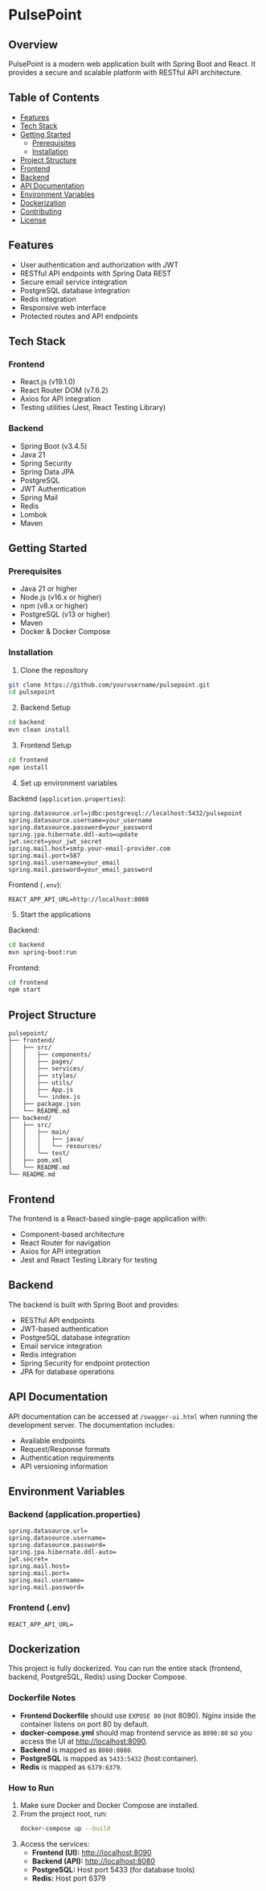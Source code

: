 # PulsePoint

## Overview

PulsePoint is a modern web application built with Spring Boot and React. It provides a secure and scalable platform with RESTful API architecture.

## Table of Contents

- [Features](#features)
- [Tech Stack](#tech-stack)
- [Getting Started](#getting-started)
  - [Prerequisites](#prerequisites)
  - [Installation](#installation)
- [Project Structure](#project-structure)
- [Frontend](#frontend)
- [Backend](#backend)
- [API Documentation](#api-documentation)
- [Environment Variables](#environment-variables)
- [Dockerization](#dockerization)
- [Contributing](#contributing)
- [License](#license)

## Features

- User authentication and authorization with JWT
- RESTful API endpoints with Spring Data REST
- Secure email service integration
- PostgreSQL database integration
- Redis integration
- Responsive web interface
- Protected routes and API endpoints

## Tech Stack

### Frontend

- React.js (v19.1.0)
- React Router DOM (v7.6.2)
- Axios for API integration
- Testing utilities (Jest, React Testing Library)

### Backend

- Spring Boot (v3.4.5)
- Java 21
- Spring Security
- Spring Data JPA
- PostgreSQL
- JWT Authentication
- Spring Mail
- Redis
- Lombok
- Maven

## Getting Started

### Prerequisites

- Java 21 or higher
- Node.js (v16.x or higher)
- npm (v8.x or higher)
- PostgreSQL (v13 or higher)
- Maven
- Docker & Docker Compose

### Installation

1. Clone the repository

```bash
git clone https://github.com/yourusername/pulsepoint.git
cd pulsepoint
```

2. Backend Setup

```bash
cd backend
mvn clean install
```

3. Frontend Setup

```bash
cd frontend
npm install
```

4. Set up environment variables

Backend (`application.properties`):

```properties
spring.datasource.url=jdbc:postgresql://localhost:5432/pulsepoint
spring.datasource.username=your_username
spring.datasource.password=your_password
spring.jpa.hibernate.ddl-auto=update
jwt.secret=your_jwt_secret
spring.mail.host=smtp.your-email-provider.com
spring.mail.port=587
spring.mail.username=your_email
spring.mail.password=your_email_password
```

Frontend (`.env`):

```
REACT_APP_API_URL=http://localhost:8080
```

5. Start the applications

Backend:

```bash
cd backend
mvn spring-boot:run
```

Frontend:

```bash
cd frontend
npm start
```

## Project Structure

```
pulsepoint/
├── frontend/
│   ├── src/
│   │   ├── components/
│   │   ├── pages/
│   │   ├── services/
│   │   ├── styles/
│   │   ├── utils/
│   │   ├── App.js
│   │   └── index.js
│   ├── package.json
│   └── README.md
├── backend/
│   ├── src/
│   │   ├── main/
│   │   │   ├── java/
│   │   │   └── resources/
│   │   └── test/
│   ├── pom.xml
│   └── README.md
└── README.md
```

## Frontend

The frontend is a React-based single-page application with:

- Component-based architecture
- React Router for navigation
- Axios for API integration
- Jest and React Testing Library for testing

## Backend

The backend is built with Spring Boot and provides:

- RESTful API endpoints
- JWT-based authentication
- PostgreSQL database integration
- Email service integration
- Redis integration
- Spring Security for endpoint protection
- JPA for database operations

## API Documentation

API documentation can be accessed at `/swagger-ui.html` when running the development server. The documentation includes:

- Available endpoints
- Request/Response formats
- Authentication requirements
- API versioning information

## Environment Variables

### Backend (application.properties)

```properties
spring.datasource.url=
spring.datasource.username=
spring.datasource.password=
spring.jpa.hibernate.ddl-auto=
jwt.secret=
spring.mail.host=
spring.mail.port=
spring.mail.username=
spring.mail.password=
```

### Frontend (.env)

```
REACT_APP_API_URL=
```

## Dockerization

This project is fully dockerized. You can run the entire stack (frontend, backend, PostgreSQL, Redis) using Docker Compose.

### Dockerfile Notes

- **Frontend Dockerfile** should use `EXPOSE 80` (not 8090). Nginx inside the container listens on port 80 by default.
- **docker-compose.yml** should map frontend service as `8090:80` so you access the UI at [http://localhost:8090](http://localhost:8090).
- **Backend** is mapped as `8080:8080`.
- **PostgreSQL** is mapped as `5433:5432` (host:container).
- **Redis** is mapped as `6379:6379`.

### How to Run

1. Make sure Docker and Docker Compose are installed.
2. From the project root, run:
   ```bash
   docker-compose up --build
   ```
3. Access the services:
   - **Frontend (UI):** [http://localhost:8090](http://localhost:8090)
   - **Backend (API):** [http://localhost:8080](http://localhost:8080)
   - **PostgreSQL:** Host port 5433 (for database tools)
   - **Redis:** Host port 6379